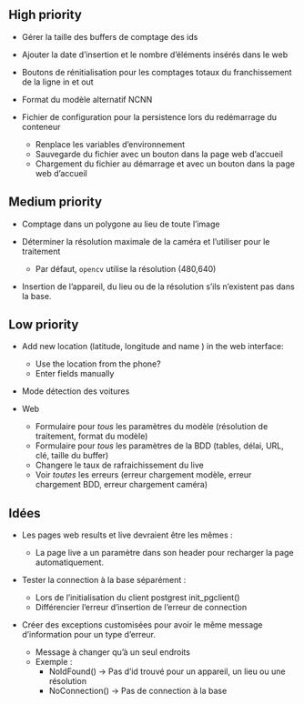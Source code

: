 ## High priority

* Gérer la taille des buffers de comptage des ids

* Ajouter la date d’insertion et le nombre d’éléments insérés dans le web

* Boutons de rénitialisation pour les comptages totaux du franchissement de la ligne in et out

* Format du modèle alternatif NCNN

* Fichier de configuration pour la persistence lors du redémarrage du conteneur
  - Renplace les variables d’environnement
  - Sauvegarde du fichier avec un bouton dans la page web d’accueil
  - Chargement du fichier au démarrage et avec un bouton dans la page web d’accueil

## Medium priority

* Comptage dans un polygone au lieu de toute l’image

* Déterminer la résolution maximale de la caméra et l’utiliser pour le traitement
  - Par défaut, `opencv` utilise la résolution (480,640)

* Insertion de l’appareil, du lieu ou de la résolution s’ils n’existent pas dans la base.

## Low priority

* Add new location (latitude, longitude and name ) in the web interface:
  - Use the location from the phone?
  - Enter fields manually

* Mode détection des voitures

* Web
  - Formulaire pour *tous* les paramètres du modèle (résolution de traitement, format du modèle)
  - Formulaire pour *tous* les paramètres de la BDD (tables, délai, URL, clé, taille du buffer)
  - Changere le taux de rafraichissement du live
  - Voir *toutes* les erreurs (erreur chargement modèle, erreur chargement BDD, erreur chargement caméra)

## Idées

* Les pages web results et live devraient être les mêmes :
  - La page live a un paramètre dans son header pour recharger la page automatiquement.

* Tester la connection à la base séparément :
  - Lors de l’initialisation du client postgrest init_pgclient()
  - Différencier l’erreur d’insertion de l’erreur de connection

* Créer des exceptions customisées pour avoir le même message d’information pour un type d’erreur. 
  - Message à changer qu’à un seul endroits
  - Exemple :
    + NoIdFound() -> Pas d’id trouvé pour un appareil, un lieu ou une résolution
    + NoConnection() -> Pas de connection à la base
